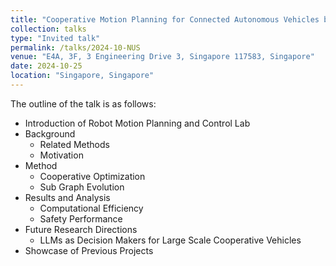 ```yaml
---
title: "Cooperative Motion Planning for Connected Autonomous Vehicles based on Parallel Optimization and LLMs"
collection: talks
type: "Invited talk"
permalink: /talks/2024-10-NUS
venue: "E4A, 3F, 3 Engineering Drive 3, Singapore 117583, Singapore"
date: 2024-10-25
location: "Singapore, Singapore"
---
```


The outline of the talk is as follows:
- Introduction of Robot Motion Planning and Control Lab
-  Background
    - Related Methods
    - Motivation
- Method
    - Cooperative Optimization
    - Sub Graph Evolution
- Results and Analysis
    - Computational Efficiency
    - Safety Performance
- Future Research Directions
    - LLMs as Decision Makers for Large Scale Cooperative Vehicles
- Showcase of Previous Projects
